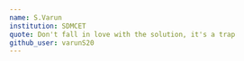 ```yaml
---
name: S.Varun
institution: SDMCET
quote: Don't fall in love with the solution, it's a trap
github_user: varunS20
---
```

